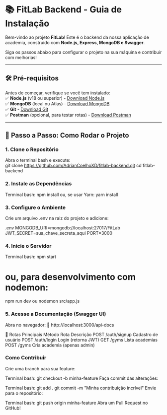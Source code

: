 # 📚 FitLab Backend - Guia de Instalação  

Bem-vindo ao projeto **FitLab**! Este é o backend da nossa aplicação de academia, construído com **Node.js, Express, MongoDB e Swagger**.  

Siga os passos abaixo para configurar o projeto na sua máquina e contribuir com melhorias!  

--- 

## 🛠 **Pré-requisitos**  
Antes de começar, verifique se você tem instalado:  
✅ **Node.js** (v18 ou superior) - [Download Node.js](https://nodejs.org/)  
✅ **MongoDB** (local ou Atlas) - [Download MongoDB](https://www.mongodb.com/try/download/community)  
✅ **Git** - [Download Git](https://git-scm.com/)  
✅ **Postman** (opcional, para testar rotas) - [Download Postman](https://www.postman.com/)  

---

## 🚀 **Passo a Passo: Como Rodar o Projeto**  

### **1. Clone o Repositório**  
Abra o terminal bash e execute:  
git clone https://github.com/AdrianCoelhoXD/fitlab-backend.git
cd fitlab-backend 

### **2. Instale as Dependências**
Terminal bash:
npm install
ou, se usar Yarn:
yarn install 

### **3. Configure o Ambiente**
Crie um arquivo .env na raiz do projeto e adicione:

.env
MONGODB_URI=mongodb://localhost:27017/FitLab
JWT_SECRET=sua_chave_secreta_aqui
PORT=3000 


### **4.  Inicie o Servidor**
Terminal bash:
npm start
# ou, para desenvolvimento com nodemon:
npm run dev
ou 
nodemon src/app.js
 
### **5. Acesse a Documentação (Swagger UI)**
Abra no navegador:
🔗 http://localhost:3000/api-docs 

📌 Rotas Principais
Método	Rota	Descrição
POST	/auth/signup	Cadastro de usuário
POST	/auth/login	Login (retorna JWT)
GET	/gyms	Lista academias
POST	/gyms	Cria academia (apenas admin)
 

### **Como Contribuir**
Crie uma branch para sua feature:

Terminal bash:
git checkout -b minha-feature
Faça commit das alterações:

Terminal bash:
git add .
git commit -m "Minha contribuição incrível"
Envie para o repositório:

Terminal bash:
git push origin minha-feature
Abra um Pull Request no GitHub!
